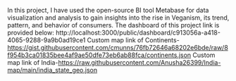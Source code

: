 In this project, I have used the open-source BI tool Metabase for data visualization and analysis to gain insights into the rise in Veganism, its trend, pattern, and behavior of consumers.
The dashboard of this project link is provided below:
http://localhost:3000/public/dashboard/c913056a-a418-4065-9288-9a9b0ad19ce1
Custom map link of Continents-https://gist.githubusercontent.com/cmunns/76fb72646a68202e6bde/raw/8f954b3ca01835bee4af9ae50dfe73eb6ab88fca/continents.json
Custom map link of India-https://raw.githubusercontent.com/Anusha26399/India-map/main/india_state_geo.json
